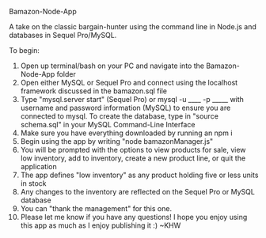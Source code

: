 Bamazon-Node-App

A take on the classic bargain-hunter using the command line in Node.js and databases in Sequel Pro/MySQL.

To begin:

1. Open up terminal/bash on your PC and navigate into the Bamazon-Node-App folder
2. Open either MySQL or Sequel Pro and connect using the localhost framework discussed in the bamazon.sql file
3. Type "mysql.server start" (Sequel Pro) or mysql -u ____ -p _____ with username and password information (MySQL) to ensure you are connected to mysql. To create the database, type in "source schema.sql" in your MySQL Command-Line Interface
4. Make sure you have everything downloaded by running an npm i
5. Begin using the app by writing "node bamazonManager.js"
6. You will be prompted with the options to view products for sale, view low inventory, add to inventory, create a new product line, or quit the application
7. The app defines "low inventory" as any product holding five or less units in stock
8. Any changes to the inventory are reflected on the Sequel Pro or MySQL database
9. You can "thank the management" for this one.
10. Please let me know if you have any questions! I hope you enjoy using this app as much as I enjoy publishing it :)
~KHW
